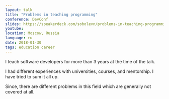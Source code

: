 ```yaml
---
layout: talk
title: "Problems in teaching programming"
conference: DevConf
slides: https://speakerdeck.com/sobolevn/problems-in-teaching-programming
youtube:
location: Moscow, Russia
language: ru
date: 2018-01-30
tags: education career
---
```


I teach software developers for more than 3 years at the time of the talk.

I had different experiences with universities, courses, and mentorship.
I have tried to sum it all up.

Since, there are different problems in this field
which are generally not covered at all.
